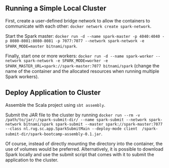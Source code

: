 ## Running a Simple Local Cluster

First, create a user-defined bridge network to allow the containers to communicate with each other: ```docker network create spark-network```.

Start the Spark master: ```docker run -d --name spark-master -p 4040:4040 -p 8080-8081:8080-8081 -p 7077:7077 --network spark-network -e SPARK_MODE=master bitnami/spark```.

Finally, start one or more workers: ```docker run -d --name spark-worker --network spark-network -e SPARK_MODE=worker -e SPARK_MASTER_URL=spark://spark-master:7077 bitnami/spark``` (change the name of the container and the allocated resources when running multiple Spark workers).

## Deploy Application to Cluster

Assemble the Scala project using ```sbt assembly```.

Submit the JAR file to the cluster by running ```docker run --rm -v /path/to/jar/:/spark-submit-dir/ --name spark-submit --network spark-network bitnami/spark spark-submit --master spark://spark-master:7077 --class nl.rug.sc.app.SparkSubmitMain --deploy-mode client  /spark-submit-dir/spark-bootcamp-assembly-0.1.jar```.

Of course, instead of directly mounting the directory into the container, the use of volumes would be preferred. Alternatively, it is possible to download Spark locally and use the submit script that comes with it to submit the application to the cluster. 